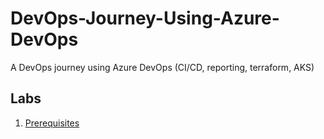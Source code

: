 # DevOps-Journey-Using-Azure-DevOps
A DevOps journey using Azure DevOps (CI/CD, reporting, terraform, AKS)


## Labs
1. [Prerequisites](https://github.com/thomast1906/DevOps-The-Hard-Way-Azure/blob/main/prerequisites.md)

